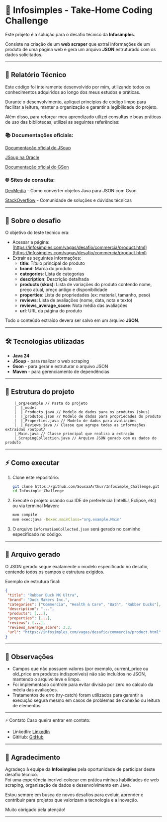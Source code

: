 # 🚀 Infosimples - Take-Home Coding Challenge

Este projeto é a solução para o desafio técnico da **Infosimples**.

Consiste na criação de um **web scraper** que extrai informações de um produto de uma página web e gera um arquivo **JSON** estruturado com os dados solicitados.

---
## 🎯 Relatório Técnico
Este código foi inteiramente desenvolvido por mim, utilizando todos os conhecimentos adquiridos ao longo dos meus estudos e práticas.

Durante o desenvolvimento, apliquei princípios de código limpo para facilitar a leitura, manter a organização e garantir a legibilidade do projeto.

Além disso, para reforçar meu aprendizado utlizei consultas e boas práticas de uso das bibliotecas, utilizei as seguintes referências:

### 📚 Documentações oficiais:
[Documentação oficial do JSoup](https://jsoup.org/apidocs/)

[JSoup na Oracle](https://www.oracle.com/corporate/features/jsoup-html-parsing-library.html)

[Documentação oficial do GSon](https://www.javadoc.io/doc/com.google.code.gson/gson/2.8.5/com/google/gson/Gson.html)

### 🌐 Sites de consulta:
[DevMedia](https://www.devmedia.com.br/como-converter-objetos-java-para-ou-de-json-com-a-biblioteca-gson/28091) - Como converter objetos Java para JSON com Gson

[StackOverflow](https://stackoverflow.com/) - Comunidade de soluções e dúvidas técnicas

---

## 📜 Sobre o desafio

O objetivo do teste técnico era:

- Acessar a página:  
  [https://infosimples.com/vagas/desafio/commercia/product.html](https://infosimples.com/vagas/desafio/commercia/product.html)
- Extrair as seguintes informações:
  - **title**: Título principal do produto
  - **brand**: Marca do produto
  - **categories**: Lista de categorias
  - **description**: Descrição detalhada
  - **products (skus)**: Lista de variações do produto contendo nome, preço atual, preço antigo e disponibilidade
  - **properties**: Lista de propriedades (ex: material, tamanho, peso)
  - **reviews**: Lista de avaliações (nome, data, nota e texto)
  - **reviews_average_score**: Nota média das avaliações
  - **url**: URL da página do produto

Todo o conteúdo extraído devera ser salvo em um arquivo **JSON**.

---

## 🛠️ Tecnologias utilizadas

- **Java 24**
- **JSoup** - para realizar o web scraping
- **Gson** - para gerar e estruturar o arquivo JSON
- **Maven** - para gerenciamento de dependências

---

## 🧩 Estrutura do projeto

```
    |_org/example // Pasta do projeto
    |  |_model
    |  |_Products.java // Modelo de dados para os produtos (skus)
    |  |_produtos.json // Modelo de dados para propriedades do produto
    |  |_Properties.java // Modelo de dados para avaliações
    |  |_Reviews.java // Classe que agrupa todas as informações extraídas /output/
    |_Main.java // Classe principal que realiza a extração
    |_ScrapingCollection.java // Arquivo JSON gerado com os dados do produto
```

---

## ⚡ Como executar

1. Clone este repositório:
   ```bash
   git clone https://github.com/SousaaArthur/Infosimple_Challenge.git
   cd Infosimple_Challenge
   ```
2. Execute o projeto usando sua IDE de preferência (IntelliJ, Eclipse, etc) ou via terminal Maven:
   ```bash
   mvn compile
   mvn exec:java -Dexec.mainClass="org.example.Main"
   ```
3. O arquivo ``InformationCollected.json`` será gerado no caminho especificado no código.
---
## 📂 Arquivo gerado
O JSON gerado segue exatamente o modelo especificado no desafio, contendo todos os campos e estrutura exigidos.

Exemplo de estrutura final:
   ```json
  {
    "title": "Rubber Duck MK Ultra",
    "brand": "Duck Makers Inc.",
    "categories": ["Commercia", "Health & Care", "Bath", "Rubber Ducks"],
    "description": "...",
    "products": [...],
    "properties": [...],
    "reviews": [...],
    "reviews_average_score": 3.3,
    "url": "https://infosimples.com/vagas/desafio/commercia/product.html"
  }
   ```
---
## 🧠 Observações
- Campos que não possuem valores (por exemplo, current_price ou old_price em produtos indisponíveis) não são incluídos no JSON, mantendo o arquivo leve e limpo.
- Foi implementado controle para evitar divisão por zero no cálculo da média das avaliações.
- Tratamentos de erro (try-catch) foram utilizados para garantir a execução segura mesmo em casos de problemas de conexão ou leitura de elementos.
---
⚡ Contato
Caso queira entrar em contato:
- LinkedIn: [LinkedIn](https://www.linkedin.com/in/arthurrsousa/)
- GitHub: [GitHub](https://github.com/SousaaArthur)
---

## 🙏 Agradecimento

Agradeço à equipe da **Infosimples** pela oportunidade de participar deste desafio técnico.  
Foi uma experiência incrível colocar em prática minhas habilidades de web scraping, organização de dados e desenvolvimento em Java.

Estou sempre em busca de novos desafios para evoluir, aprender e contribuir para projetos que valorizam a tecnologia e a inovação.

Muito obrigado pela atenção!

---
